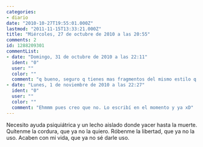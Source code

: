 ```yaml
---
categories:
- diario
date: "2010-10-27T19:55:01.000Z"
lastmod: "2011-11-15T13:33:21.000Z"
title: "Miércoles, 27 de octubre de 2010 a las 20:55"
comments: 2
id: 1288209301
commentList:
- date: "Domingo, 31 de octubre de 2010 a las 22:11"
  ident: "0"
  user: ""
  color: ""
  comment: "q bueno, seguro q tienes mas fragmentos del mismo estilo q este...  \npodrias ponerlos?"
- date: "Lunes, 1 de noviembre de 2010 a las 22:27"
  ident: "0"
  user: ""
  color: ""
  comment: "Ehmmm pues creo que no. Lo escribí en el momento y ya xD"
---
```


Necesito ayuda psiquiátrica y un lecho aislado donde yacer hasta la muerte.  Quítenme la cordura, que ya no la quiero. Róbenme la libertad, que ya no la uso. Acaben con mi vida, que ya no sé darle uso.